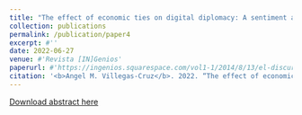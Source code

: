 ```yaml
---
title: "The effect of economic ties on digital diplomacy: A sentiment analysis of the Twitter accounts of Chinese diplomatic mission"
collection: publications
permalink: /publication/paper4
excerpt: #''
date: 2022-06-27
venue: #'Revista [IN]Genios'
paperurl: #'https://ingenios.squarespace.com/vol1-1/2014/8/13/el-discurso-de-la-iglesia-protestante-en-torno-a-la-segunda-guerra-mundial-en-la-revista-puerto-rico-evanglico-1940-1945'
citation: '<b>Angel M. Villegas-Cruz</b>. 2022. “The effect of economic ties on digital diplomacy: A sentiment analysis of the Twitter accounts of Chinese diplomatic mission.” Working Paper.'
---
```

[Download abstract here](/files/MAabstract.pdf)
